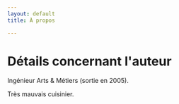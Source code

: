 ```yaml
---
layout: default
title: À propos

---
```

# Détails concernant l'auteur

Ingénieur Arts & Métiers (sortie en 2005).

Très mauvais cuisinier.


